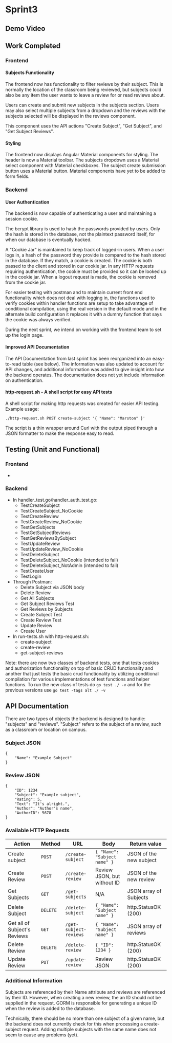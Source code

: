 # Sprint3

## Demo Video

## Work Completed
### Frontend
#### Subjects Functionality
The frontend now has functionality to filter reviews by their subject. This is normally the location of the classroom being reviewed, but subjects could also be any item the user wants to leave a review for or read reviews about.

Users can create and submit new subjects in the subjects section. Users may also select multiple subjects from a dropdown and the reviews with the subjects selected will be displayed in the reviews component.

This component uses the API actions "Create Subject", "Get Subject", and "Get Subject Reviews". 

#### Styling
The frontend now displays Angular Material components for styling. The header is now a Material toolbar. The subjects dropdown uses a Material select component with  Material checkboxes. The subject create submission button uses a Material button. Material components have yet to be added to form fields.

### Backend
#### User Authentication
The backend is now capable of authenticating a user and maintaining a session cookie.

The bcrypt library is used to hash the passwords provided by users.
Only the hash is stored in the database, not the plaintext password itself, for when our database is eventually hacked.

A "Cookie Jar" is maintained to keep track of logged-in users.
When a user logs in, a hash of the password they provide is compared to the hash stored in the database.
If they match, a cookie is created.
The cookie is both passed to the client and stored in our cookie jar.
In any HTTP requests requiring authentication, the cookie must be provided so it can be looked up in the cookie jar.
When a logout request is made, the cookie is removed from the cookie jar.

For easier testing with postman and to maintain current front end functionality which does not deal with logging in, the functions used to verify cookies within handler functions are setup to take advantage of conditional compilation, using the real version in the default mode and in the alternate build configuration it replaces it with a dummy function that says the cookie was always verified.

During the next sprint, we intend on working with the frontend team to set up the login page.

#### Improved API Documentation
The API Documentation from last sprint has been reorganized into an easy-to-read table (see below).
The information was also updated to account for API changes, and additional information was added to give insight into how the backend operates.
The documentation does not yet include information on authentication.

#### http-request.sh - A shell script for easy API tests
A shell script for making http requests was created for easier API testing.
Example usage:
```
./http-request.sh POST create-subject '{ "Name": "Marston" }'
```
The script is a thin wrapper around Curl with the output piped through a JSON formatter to make the response easy to read.

## Testing (Unit and Functional)
### Frontend
- 
### Backend
- In handler_test.go/handler_auth_test.go:
  - TestCreateSubject
  - TestCreateSubject_NoCookie
  - TestCreateReview
  - TestCreateReview_NoCookie
  - TestGetSubjects
  - TestGetSubjectReviews
  - TestGetReviewsBySubject
  - TestUpdateReview
  - TestUpdateReview_NoCookie
  - TestDeleteSubject
  - TestDeleteSubject_NoCookie (intended to fail)
  - TestDeleteSubject_NotAdmin (intended to fail)
  - TestCreateUser
  - TestLogin
- Through Postman:
  - Delete Subject via JSON body
  - Delete Review
  - Get All Subjects
  - Get Subject Reviews Test
  - Get Reviews by Subjects
  - Create Subject Test
  - Create Review Test
  - Update Review
  - Create User
- In run-tests.sh with http-request.sh:
  - create-subject
  - create-review
  - get-subject-reviews

Note: there are now two classes of backend tests, one that tests cookies and authorization functionality on top of basic
CRUD functionality and another that just tests the basic crud functionality by utilizing conditional compilation for various implementations of test functions and helper functions. To run the new class of tests do `go test ./ -v` and for the previous versions use `go test -tags alt ./ -v`

## API Documentation

There are two types of objects the backend is designed to handle: "subjects" and "reviews".
"Subject" refers to the subject of a review, such as a classroom or location on campus.

### Subject JSON
```
{
    "Name": "Example Subject"
}
```

### Review JSON
```
{
    "ID": 1234
    "Subject": "Example subject",
    "Rating": 5,
    "Text": "It's alright.",
    "Author": "Author's name",
    "AuthorID": 5678
}
```

### Available HTTP Requests
| Action | Method | URL | Body | Return value |
| --- | --- | --- | --- | --- |
| Create subject | `POST` | `/create-subject` | `{ "Name": "Subject name" }` | JSON of the new subject |
| Create Review | `POST` | `/create-review` | Review JSON, but without ID | JSON of the new review |
| Get Subjects | `GET` | `/get-subjects` | N/A | JSON array of Subjects |
| Delete Subject | `DELETE` | `/delete-subject` | `{ "Name": "Subject name" }` | http.StatusOK (200) |
| Get all of Subject's Reviews | `GET` | `/get-subject-reviews` | `{ "Name": "Subject name" }` | JSON array of reviews |
| Delete Review | `DELETE` | `/delete-review` | `{ "ID": 1234 }` | http.StatusOK (200) |
| Update Review | `PUT` | `/update-review` | Review JSON | http.StatusOK (200) |

### Additional Information
Subjects are referenced by their Name attribute and reviews are referenced by their ID.
However, when creating a new review, the an ID should not be supplied in the request.
GORM is responsible for generating a unique ID when the review is added to the database.

Technically, there should be no more than one subject of a given name, but the backend does not currently check for this when processing a create-subject request.
Adding multiple subjects with the same name does not seem to cause any problems (yet).
